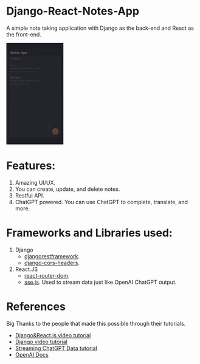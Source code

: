 # Django-React-Notes-App
A simple note taking application with Django as the back-end and React as the front-end.

<a href="https://github.com/ahmed-al-balochi/Django-React-Notes-App/"><img src="Demo.gif" align="center" width="150" ></a>

# Features:
1. Amazing UI/UX.
2. You can create, update, and delete notes.
3. Restful API.
4. ChatGPT powered. You can use ChatGPT to complete, translate, and more.

# Frameworks and Libraries used:
1. Django
    - [djangorestframework](https://www.django-rest-framework.org/).
    - [django-cors-headers](https://pypi.org/project/django-cors-headers/).
2. React.JS
    - [react-router-dom](https://reactrouter.com/en/main).
    - [sse.js](https://github.com/mpetazzoni/sse.js). Used to stream data just like OpenAI ChatGPT output.

# References
Big Thanks to the people that made this possible through their tutorials.

- [Django&React.js video tutorial](https://www.youtube.com/watch?v=tYKRAXIio28)
- [Django video tutorial](https://www.youtube.com/watch?v=trwXaGu-Lys)
- [Streaming ChatGPT Data tutorial](https://medium.com/codingthesmartway-com-blog/streaming-real-time-results-with-react-openai-and-server-sent-events-sse-a-step-by-step-guide-cc3d99c3374b)
- [OpenAI Docs](https://platform.openai.com/docs/api-reference/completions?lang=node.js)
